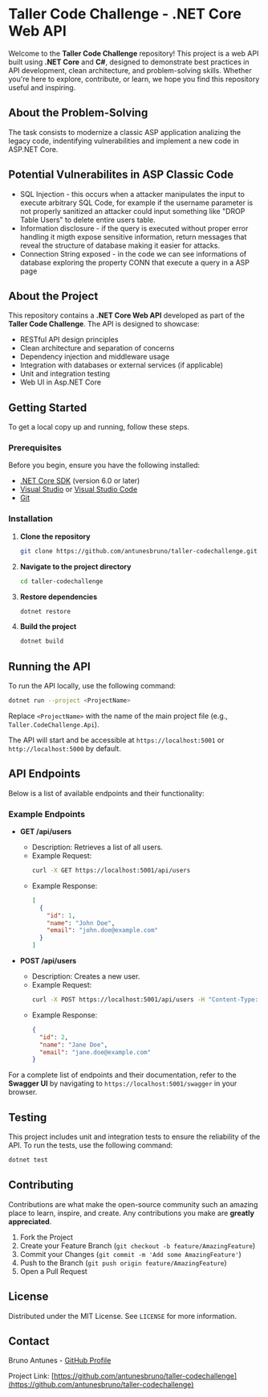 # Taller Code Challenge - .NET Core Web API

Welcome to the **Taller Code Challenge** repository! This project is a web API built using **.NET Core** and **C#**, designed to demonstrate best practices in API development, clean architecture, and problem-solving skills. Whether you're here to explore, contribute, or learn, we hope you find this repository useful and inspiring.

## About the Problem-Solving

The task consists to modernize a classic ASP application analizing the legacy code, indentifying vulnerabilities and implement a new code in ASP.NET Core.

## Potential Vulnerabilites in ASP Classic Code

- SQL Injection - this occurs when a attacker manipulates the input to execute arbitrary SQL Code, for example if the username parameter is not properly sanitized an attacker could input something like "DROP Table Users" to delete entire users table.
- Information disclosure - if the query is executed without proper error handling it migth expose sensitive information, return messages that reveal the structure of database making it easier for attacks.
- Connection String exposed - in the code we can see informations of database exploring the property CONN that execute a query in a ASP page


## About the Project

This repository contains a **.NET Core Web API** developed as part of the **Taller Code Challenge**. The API is designed to showcase:

- RESTful API design principles
- Clean architecture and separation of concerns
- Dependency injection and middleware usage
- Integration with databases or external services (if applicable)
- Unit and integration testing
- Web UI in Asp.NET Core 

## Getting Started

To get a local copy up and running, follow these steps.

### Prerequisites

Before you begin, ensure you have the following installed:

- [.NET Core SDK](https://dotnet.microsoft.com/download) (version 6.0 or later)
- [Visual Studio](https://visualstudio.microsoft.com/) or [Visual Studio Code](https://code.visualstudio.com/)
- [Git](https://git-scm.com/)

### Installation

1. **Clone the repository**

   ```bash
   git clone https://github.com/antunesbruno/taller-codechallenge.git
   ```

2. **Navigate to the project directory**

   ```bash
   cd taller-codechallenge
   ```

3. **Restore dependencies**

   ```bash
   dotnet restore
   ```

4. **Build the project**

   ```bash
   dotnet build
   ```

## Running the API

To run the API locally, use the following command:

```bash
dotnet run --project <ProjectName>
```

Replace `<ProjectName>` with the name of the main project file (e.g., `Taller.CodeChallenge.Api`).

The API will start and be accessible at `https://localhost:5001` or `http://localhost:5000` by default.

## API Endpoints

Below is a list of available endpoints and their functionality:

### Example Endpoints

- **GET /api/users**
  - Description: Retrieves a list of all users.
  - Example Request:
    ```bash
    curl -X GET https://localhost:5001/api/users
    ```
  - Example Response:
    ```json
    [
      {
        "id": 1,
        "name": "John Doe",
        "email": "john.doe@example.com"
      }
    ]
    ```

- **POST /api/users**
  - Description: Creates a new user.
  - Example Request:
    ```bash
    curl -X POST https://localhost:5001/api/users -H "Content-Type: application/json" -d '{"name": "Jane Doe", "email": "jane.doe@example.com"}'
    ```
  - Example Response:
    ```json
    {
      "id": 2,
      "name": "Jane Doe",
      "email": "jane.doe@example.com"
    }
    ```

For a complete list of endpoints and their documentation, refer to the **Swagger UI** by navigating to `https://localhost:5001/swagger` in your browser.

## Testing

This project includes unit and integration tests to ensure the reliability of the API. To run the tests, use the following command:

```bash
dotnet test
```

## Contributing

Contributions are what make the open-source community such an amazing place to learn, inspire, and create. Any contributions you make are **greatly appreciated**.

1. Fork the Project
2. Create your Feature Branch (`git checkout -b feature/AmazingFeature`)
3. Commit your Changes (`git commit -m 'Add some AmazingFeature'`)
4. Push to the Branch (`git push origin feature/AmazingFeature`)
5. Open a Pull Request

## License

Distributed under the MIT License. See `LICENSE` for more information.

## Contact

Bruno Antunes - [GitHub Profile](https://github.com/antunesbruno)

Project Link: [https://github.com/antunesbruno/taller-codechallenge](https://github.com/antunesbruno/taller-codechallenge)

